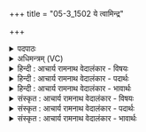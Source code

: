 +++
title = "05-3_1502 ये त्वामिन्द्र"

+++
<details><summary>पदपाठः</summary>

ये। त्वाम्। इ꣣न्द्र। न꣢। तु꣣ष्टुवुः꣢। ऋ꣡ष꣢꣯यः। ये। च꣣। तुष्टुवुः꣢। म꣡म꣢꣯। इत्। व꣣र्धस्व। सु꣡ष्टु꣢꣯तः। सु। स्तु꣢तः। १५०२।
</details>

<details><summary>अधिमन्त्रम् (VC)</summary>

- इन्द्रः
- वत्सः काण्वः
- गायत्री
- षड्जः
</details>

<details><summary>हिन्दी : आचार्य रामनाथ वेदालंकार - विषयः</summary>

अगले मन्त्र में स्तोता अपना अभिप्राय प्रकट कर रहा है।
</details>

<details><summary>हिन्दी : आचार्य रामनाथ वेदालंकार - पदार्थः</summary>

पदार्थान्वयभाषाः -  हे (इन्द्र) परमैश्वर्यवान्,दोषहन्ता,सर्वान्तर्यामी जगदीश्वर ! (ये) जो निरीश्वरवादी लोग (त्वाम्) आपकी (न तुष्टुवुः) स्तुति नहीं करते हैं, (ये च ऋषयः) और जो तत्त्वदर्शी,वेदार्थवेत्ता,आपके स्वरूप का साक्षात्कार करनेवाले विद्वान् जन (तुष्टुवुः) महिमा-वर्णन द्वारा आपकी स्तुति करते हैं,वे अपनी इच्छा के अनुसार भले ही व्यवहार करें,किन्तु (मम) मेरे स्तोत्र से (सुष्टुतः) भली-भाँति आराधना किये गये आप,मेरे अन्तरात्मा में (वर्धस्व इत्) अवश्य वृद्धि को प्राप्त होओ ॥३॥
</details>

<details><summary>हिन्दी : आचार्य रामनाथ वेदालंकार - भावार्थः</summary>

भावार्थभाषाः -  कोई लोग कहते हैं कि परमेश्वर नाम की कोई वस्तु है ही नहीं, यदि है भी तो वह उपेक्षा योग्य है। भले ही वे उसकी स्तुति न करें। मेरी जीवन-नौका का तो वही कर्णधार है, इसलिए मैं बार-बार उसका वन्दन करता हूँ और अभिनन्दन करता हूँ ॥३॥ इस खण्ड में जीवात्मा, परमात्मा, ब्रह्मानन्द, राजा, आचार्य और स्तोता के विषय का वर्णन होने से इस खण्ड की पूर्व खण्ड के साथ सङ्गति है ॥ चौदहवें अध्याय में प्रथम खण्ड समाप्त ॥
</details>

<details><summary>संस्कृत : आचार्य रामनाथ वेदालंकार - विषयः</summary>

अथ स्तोता स्वाभिप्रायमाह।
</details>

<details><summary>संस्कृत : आचार्य रामनाथ वेदालंकार - पदार्थः</summary>

पदार्थान्वयभाषाः -  हे (इन्द्र) परमैश्वर्यवन् न दोषहन्तः सर्वान्तर्यामिन् जगदीश्वर ! (ये) निरीश्वरवादिनः (त्वाम्) भवन्तम् (न तुष्टुवुः) न स्तुवन्ति, (ये च ऋषयः) ये च तत्त्वदर्शिनः वेदार्थविदः त्वत्स्वरूपद्रष्टारः (तुष्टुवुः) महिमवर्णनेन त्वां स्तुवन्ति,ते स्वेच्छानुरूपं कामं व्यवहरन्तु। (मम) मदीयेन तु स्तोत्रेण (सुष्टुतः) सम्यगाराधितः त्वम् ममान्तरात्मनि (वर्धस्व इत्) वृद्धिमेव गच्छ ॥३॥
</details>

<details><summary>संस्कृत : आचार्य रामनाथ वेदालंकार - भावार्थः</summary>

भावार्थभाषाः -  केचिद् ब्रुवन्ति परमेश्वरो नाम कश्चिन्नास्त्येव, अस्ति चेदुपेक्षणीय इति। कामं ते तं नाभिष्टुवन्तु। मम तु जीवननौकायाः स एव कर्णधार इति मुहुर्मुहुस्तं वन्देऽभिनन्दये च ॥३॥ अस्मिन् खण्डे जीवात्मनः परमात्मनो ब्रह्मानन्दरसस्य नृपतेराचार्यस्य स्तोतुश्च विषयस्य वर्णनादेतत्खण्डस्य पूर्वखण्डेन संगतिरस्ति ॥
</details>